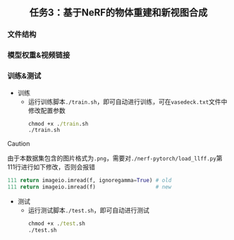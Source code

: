 <h2 align="center"> 任务3：基于NeRF的物体重建和新视图合成 </h2>

### 文件结构

### 模型权重&视频链接

### 训练&测试

- 训练
  - 运行训练脚本`./train.sh`，即可自动进行训练，可在`vasedeck.txt`文件中修改配置参数
    ```cmd
    chmod +x ./train.sh
    ./train.sh
    ```

> [!CAUTION]
> 由于本数据集包含的图片格式为`.png`，需要对`./nerf-pytorch/load_llff.py`第111行进行如下修改，否则会报错
> ```python 
> 111 return imageio.imread(f, ignoregamma=True) # old
> 111 return imageio.imread(f)                   # new
> ```

- 测试
  - 运行测试脚本`./test.sh`，即可自动进行测试
    ```cmd
    chmod +x ./test.sh
    ./test.sh
    ``` 